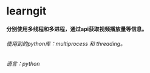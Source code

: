 # learngit
#### 分别使用多线程和多进程，通过api获取视频播放量等信息。
###### 使用到的python库：multiprocess 和 threading。
###### 语言：python
